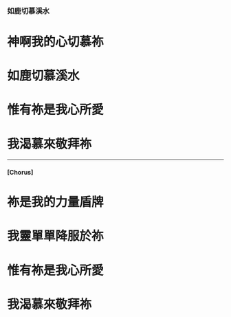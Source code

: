 ### 如鹿切慕溪水
# 神啊我的心切慕祢
# 如鹿切慕溪水
# 惟有祢是我心所愛
# 我渴慕來敬拜祢

---

#### [Chorus]
# 祢是我的力量盾牌
# 我靈單單降服於祢
# 惟有祢是我心所愛
# 我渴慕來敬拜祢